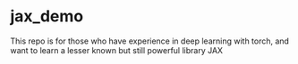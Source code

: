 # jax_demo
This repo is for those who have experience in deep learning with torch, and want to learn a lesser known but still powerful library JAX 

